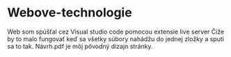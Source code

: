 # Webove-technologie

Web som spúšťal cez Visual studio code pomocou extensie live server
Čiže by to malo fungovať keď sa všetky súbory nahádžu do jednej zložky a sputí sa to tak.
Návrh.pdf je môj pôvodný dizajn stránky.
